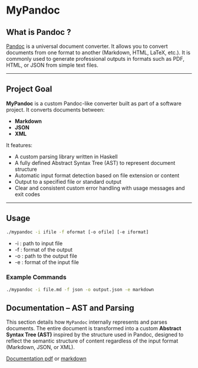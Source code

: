 # MyPandoc

## What is Pandoc ?

[Pandoc](https://pandoc.org/) is a universal document converter.
It allows you to convert documents from one format to another (Markdown, HTML, LaTeX, etc.).
It is commonly used to generate professional outputs in formats such as PDF, HTML, or JSON from simple text files.

---

## Project Goal

**MyPandoc** is a custom Pandoc-like converter built as part of a software project. It converts documents between:

- **Markdown**
- **JSON**
- **XML**

It features:

- A custom parsing library written in Haskell
- A fully defined Abstract Syntax Tree (AST) to represent document structure
- Automatic input format detection based on file extension or content
- Output to a specified file or standard output
- Clear and consistent custom error handling with usage messages and exit codes
---

## Usage

```bash
./mypandoc -i ifile -f oformat [-o ofile] [-e iformat]
```
-  -i : path to input file
-  -f : format of the output
-  -o : path to the output file
-  -e : format of the input file

### Example Commands
```bash
./mypandoc -i file.md -f json -o output.json -e markdown
```

## Documentation – AST and Parsing

This section details how `MyPandoc` internally represents and parses documents.
The entire document is transformed into a custom **Abstract Syntax Tree (AST)** inspired by the structure used in Pandoc,
designed to reflect the semantic structure of content regardless of the input format (Markdown, JSON, or XML).

[Documentation pdf](./doc/doc.pdf) or [markdown](./doc/doc.md)
